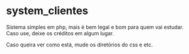 # system_clientes
Sistema simples em php, mais é bem legal e bom para quem vai estudar. Caso use, deixe os créditos em algum lugar.

Caso queira ver como está, mude os diretórios do css e etc.
